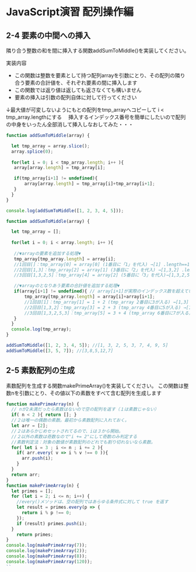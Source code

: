 # JavaScript演習 配列操作編

## 2-4 要素の中間への挿入
隣り合う整数の和を間に挿入する関数addSumToMiddle()を実装してください。

実装内容

- この関数は整数を要素として持つ配列arrayを引数にとり、その配列の隣り合う要素の合計値を、それぞれ要素の間に挿入します
- この関数では返り値は返しても返さなくても構いません
- 要素の挿入は引数の配列自体に対して行ってください

↓最大値が可変しないようにもとの配列をtmp_arrayへコピーして i < tmp_array.lengthにする
　挿入するインデックス番号を簡単にしたいので配列の中身をいったん全部消して挿入しなおしてみた・・・
```javascript
function addSumToMiddle(array) {

  let tmp_array = array.slice();
  array.splice(0);
  
  for(let i = 0; i < tmp_array.length; i++ ){
   array[array.length] = tmp_array[i];

   if(tmp_array[i+1] != undefined){ 
       array[array.length] = tmp_array[i]+tmp_array[i+1];
   }
  }
}

console.log(addSumToMiddle([1, 2, 3, 4, 5]));
```

```JavaScript
function addSumToMiddle(array) {

  let tmp_array = [];
  
  for(let i = 0; i < array.length; i++ ){
  
   //▼arrayの要素を追加する処理▼
   tmp_array[tmp_array.length] = array[i];
   //1回目[]：tmp_array[0] = array[0] (1番目に「1」を代入) →[1] .length==1;
   //2回目[1,3]：tmp_array[2] = array[1] (3番目に「2」を代入) →[1,3,2] .length==3;
   //3回目[1,3,2,5]：tmp_array[4] = array[2] (5番目に「3」を代入)→[1,3,2,5,3] .length==5;

   //▼arrayのとなりあう要素の合計値を追加する処理▼
   if(array[i+1] != undefined){ // array[i+1]が実際のインデックス数を超えていなければ実行
       tmp_array[tmp_array.length] = array[i]+array[i+1];
       //1回目[1]：tmp_array[1] = 1 + 2 (tmp_array 2番目に3が入る) →[1,3] .length==2;
       //2回目[1,3,2]：tmp_array[3] = 2 + 3 (tmp_array 4番目に5が入る) →[1,3,2,5] .length==4;
       //3回目[1,3,2,5,3]：tmp_array[5] = 3 + 4 (tmp_array 6番目に7が入る) →[1,3,2,5,3,7] .length==6;
   }
  }
  console.log(tmp_array);
}

addSumToMiddle([1, 2, 3, 4, 5]); //[1, 3, 2, 5, 3, 7, 4, 9, 5]
addSumToMiddle([3, 5, 7]); //[3,8,5,12,7]
```

## 2-5 素数配列の生成
素数配列を生成する関数makePrimeArray()を実装してください。
この関数は整数nを引数にとり、その値以下の素数をすべて含む配列を生成します

```JavaScript
function makePrimeArray(n) { 
  // nが2未満だったら素数はないので空の配列を返す（１は素数じゃない） 
  if( n < 2 ){ return []; }  
  //２は唯一の偶数の素数。最初から素数配列に入れておく。 
  let arr = [2];  
  //２はあらかじめセットされてるので、iは３から開始。 
  //２以外の素数は奇数なので"i += 2"にして奇数のみ判定する 
  //素数判定法：対象の数値が素数配列のどれでも割り切れないなら素数。 
  for( let i = 3 ; i <= n ; i += 2 ){ 
    if( arr.every( v => i % v !== 0 )){ 
      arr.push(i); 
    } 
  } 
  return arr; 
} 
function makePrimeArray(n) { 
  let primes = []; 
  for (let i = 2; i <= n; i++) { 
    //every()メソッドは、空の配列ではあらゆる条件式に対して true を返す 
    let result = primes.every(p => { 
      return i % p !== 0; 
    }); 
    if (result) primes.push(i); 
  } 
    return primes; 
} 
console.log(makePrimeArray(7)); 
console.log(makePrimeArray(2)); 
console.log(makePrimeArray(8)); 
console.log(makePrimeArray(120));
``

